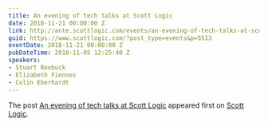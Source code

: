 ```yaml
---
title: An evening of tech talks at Scott Logic
date: 2018-11-21 00:00:00 Z
link: http://ante.scottlogic.com/events/an-evening-of-tech-talks-at-scott-logic/
guid: https://www.scottlogic.com/?post_type=events&p=5513
eventDate: 2018-11-21 00:00:00 Z
pubDateTime: 2018-11-05 12:25:40 Z
speakers:
- Stuart Roebuck
- Elizabeth Fiennes
- Colin Eberhardt
---
```


<p>The post <a rel="nofollow" href="http://ante.scottlogic.com/events/an-evening-of-tech-talks-at-scott-logic/">An evening of tech talks at Scott Logic</a> appeared first on <a rel="nofollow" href="http://ante.scottlogic.com">Scott Logic</a>.</p>